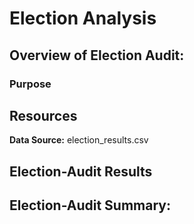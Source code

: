 # Election Analysis 

## Overview of Election Audit:



### Purpose



## Resources

**Data Source:** election_results.csv


## Election-Audit Results


	
## Election-Audit Summary:




